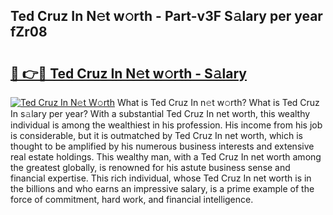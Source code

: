 ## Ted Cruz In N𝚎t w𝚘rth - Part-v3F S𝚊lary per year fZr08

# <h2><a href="http://gc05279.nevu.top/?p=Ted+Cruz+In">🔗 👉🔴 Ted Cruz In N𝚎t w𝚘rth - S𝚊lary</a></h2>

[![Ted Cruz In N𝚎t W𝚘rth](https://i.imgur.com/Oavwk0R.jpeg)](http://gc05279.nevu.top/?p=Ted+Cruz+In)
What is Ted Cruz In n𝚎t w𝚘rth? What is Ted Cruz In s𝚊lary per year?
With a substantial Ted Cruz In net worth, this wealthy individual is among the wealthiest in his profession. His income from his job is considerable, but it is outmatched by Ted Cruz In net worth, which is thought to be amplified by his numerous business interests and extensive real estate holdings. This wealthy man, with a Ted Cruz In net worth among the greatest globally, is renowned for his astute business sense and financial expertise. This rich individual, whose Ted Cruz In net worth is in the billions and who earns an impressive salary, is a prime example of the force of commitment, hard work, and financial intelligence.
